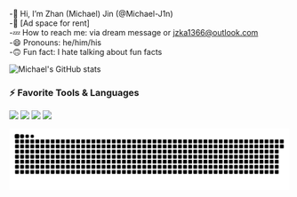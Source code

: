 -👋 Hi, I’m Zhan (Michael) Jin (@Michael-J1n)  
-🤣 [Ad space for rent]  
-💤 How to reach me: via dream message or jzka1366@outlook.com  
-😄 Pronouns: he/him/his  
-🙃 Fun fact: I hate talking about fun facts  

![Michael's GitHub stats](https://github-readme-stats.vercel.app/api?username=Michael-J1n&show_icons=true&theme=radical)

<h3 align="left">⚡ Favorite Tools & Languages</h3>
<p align="left">
  <img src="https://img.shields.io/badge/-C++-181717?style=flat-square&logo=c%2B%2B&logoColor=00599C">
  <img src="https://img.shields.io/badge/-Python-181717?style=flat-square&logo=python&logoColor=ffdd54">
  <img src="https://img.shields.io/badge/-PyTorch-181717?style=flat-square&logo=pytorch&logoColor=ee4c2c">
  <img src="https://img.shields.io/badge/-Java-181717?style=flat-square&logo=java&logoColor=f89820">
</p>

<picture>
  <source media="(prefers-color-scheme: dark)" srcset="https://github.com/Michael-J1n/Michael-J1n/blob/output/github-contribution-grid-snake-dark.svg" />
  <source media="(prefers-color-scheme: light)" srcset="https://github.com/Michael-J1n/Michael-J1n/blob/output/github-contribution-grid-snake.svg" />
  <img src="https://github.com/Michael-J1n/Michael-J1n/blob/output/github-contribution-grid-snake.svg" />
</picture>

<!---
Michael-J1n/Michael-J1n is a ✨ special ✨ repository because its `README.md` (this file) appears on your GitHub profile.
You can click the Preview link to take a look at your changes.
--->
